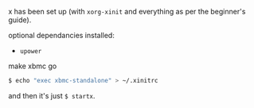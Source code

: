 
x has been set up (with `xorg-xinit` and everything as per the beginner's guide).

optional dependancies installed:

 * `upower`

make xbmc go

```bash
$ echo "exec xbmc-standalone" > ~/.xinitrc
```

and then it's just `$ startx`.
